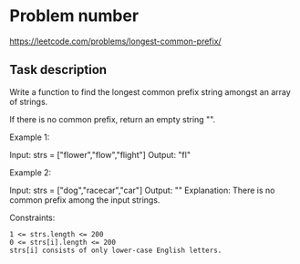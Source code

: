 # Problem number

https://leetcode.com/problems/longest-common-prefix/
## Task description

Write a function to find the longest common prefix string amongst an array of strings.

If there is no common prefix, return an empty string "".

 

Example 1:

Input: strs = ["flower","flow","flight"]
Output: "fl"

Example 2:

Input: strs = ["dog","racecar","car"]
Output: ""
Explanation: There is no common prefix among the input strings.

 

Constraints:

    1 <= strs.length <= 200
    0 <= strs[i].length <= 200
    strs[i] consists of only lower-case English letters.

